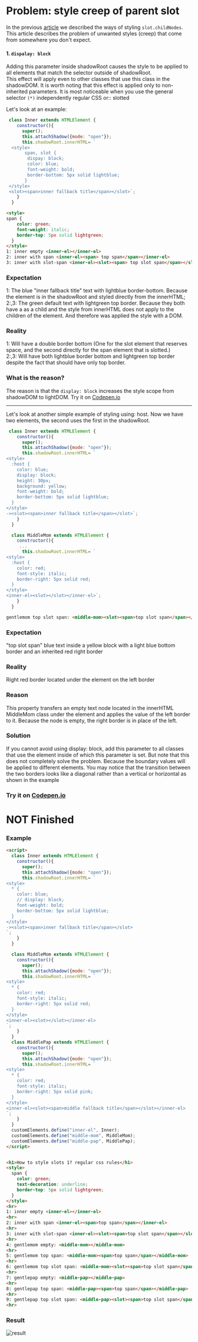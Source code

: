 # Problem: style creep of parent slot

In the previous [article](https://github.com/Halochkin/Components/blob/master/Articles/CSS/How%20to%20style%20slot.childNodes%3F.md) we
described the ways of styling `slot.childNodes`. This article describes the problem of unwanted styles (creep) that come from somewhere you don't expect.

#### 1. `dispalay: block`
Adding this parameter inside shadowRoot causes the style to be applied to all elements that match the selector outside of shadowRoot.<br>
This effect will apply even to other classes that use this class in the shadowDOM. It is worth noting that this effect is applied only to non-inherited parameters. It is most noticeable when you use the general selector `(*)` independently regular CSS or:: slotted

Let's look at an example:
     
```javascript
 class Inner extends HTMLElement {
    constructor(){
      super();
      this.attachShadow({mode: "open"});
      this.shadowRoot.innerHTML= `
  <style>
       span, slot { 
        dispay: block;
        color: blue;
        font-weight: bold;
        border-bottom: 5px solid lightblue; 
       }
 </style>
 <slot><span>inner fallback title</span></slot>`;
    }
  }
```
```html
<style> 
span { 
    color: green;
    font-weight: italic;
    border-top: 5px solid lightgreen; 
  }
</style>
1: inner empty <inner-el></inner-el>
2: inner with span <inner-el><span> top span</span></inner-el>
3: inner with slot-span <inner-el><slot><span> top slot span</span></slot></inner-el>
```
### Expectation 
1: The blue "inner fallback title" text with lightblue border-bottom. Because the element is in the shadowRoot and styled directly from the innerHTML; <br>
2:,3: The green default text with lightgreen top border. Because they both have a as a child and the style from innerHTML does not apply to the children of the element. And therefore was applied the style with a DOM.
### Reality 
1: Will have a double border bottom (One for the slot element that reserves space, and the second directly for the span element that is slotted.)<br>
2:,3: Will have both lightblue border bottom and lightgreen top border despite the fact that should have only top border.<br>
### What is the reason?
The reason is that the `display: block` increases the style scope from shadowDOM to lightDOM. 
Try it on [Codepen.io](https://codepen.io/Halochkin/pen/Edyqmq?editors=1000)
***
Let's look at another simple example of styling using: host. Now we have two elements, the second uses the first in the shadowRoot.

```javascript
 class Inner extends HTMLElement {
    constructor(){
      super();
      this.attachShadow({mode: "open"});
      this.shadowRoot.innerHTML= `
<style>
  :host { 
    color: blue;
    display: block;
    height: 30px;
    background: yellow;
    font-weight: bold;
    border-bottom: 5px solid lightblue; 
  }
</style>
-><slot><span>inner fallback title</span></slot>`;
    }
  }

  class MiddleMom extends HTMLElement {
    constructor(){
     ...
      this.shadowRoot.innerHTML= `
<style>
  :host { 
    color: red;
    font-style: italic;
    border-right: 5px solid red; 
  }
</style>
<inner-el><slot></slot></inner-el>`;
    }
  }
```
```html
gentlemom top slot span: <middle-mom><slot><span>top slot span</span></slot></middle-mom>
```
### Expectation 
"top slot span" blue text inside a yellow block with a light blue bottom border and an inherited red right border
### Reality 
Right red border located under the element on the left border
### Reason 
This property transfers an empty text node located in the innerHTML MiddleMom class under the element and applies the value of the left border to it. Because the node is empty, the right border is in place of the left. 
### Solution
If you cannot avoid using display: block, add this parameter to all classes that use the element inside of which this parameter is set.
But note that this does not completely solve the problem. Because the boundary values will be applied to different elements. You may notice that the transition between the two borders looks like a diagonal rather than a vertical or horizontal as shown in the example<br>
### Try it on [Codepen.io](https://codepen.io/Halochkin/pen/JmGzNg?editors=1000)







# NOT Finished


### Example 

```html
<script>
  class Inner extends HTMLElement {
    constructor(){
      super();
      this.attachShadow({mode: "open"});
      this.shadowRoot.innerHTML= `
<style>
  * { 
    color: blue;
    // display: block;
    font-weight: bold;
    border-bottom: 5px solid lightblue; 
  }
</style>
-><slot><span>inner fallback title</span></slot>
`;
    }
  }

  class MiddleMom extends HTMLElement {
    constructor(){
      super();
      this.attachShadow({mode: "open"});
      this.shadowRoot.innerHTML= `
<style>
  * { 
    color: red;
    font-style: italic;
    border-right: 5px solid red; 
  }
</style>
<inner-el><slot></slot></inner-el>
`;
    }
  }
  class MiddlePap extends HTMLElement {
    constructor(){
      super();
      this.attachShadow({mode: "open"});
      this.shadowRoot.innerHTML= `
<style>
  * { 
    color: red;
    font-style: italic;
    border-right: 5px solid pink; 
  }
</style>
<inner-el><slot><span>middle fallback title</span></slot></inner-el>
`;
    }
  }
  customElements.define("inner-el", Inner);
  customElements.define("middle-mom", MiddleMom); 
  customElements.define("middle-pap", MiddlePap); 
</script>


<h1>How to style slots 1? regular css rules</h1>
<style>
  span { 
    color: green;
    text-decoration: underline;
    border-top: 5px solid lightgreen; 
  }
</style>
<hr>
1: inner empty <inner-el></inner-el>
<hr>
2: inner with span <inner-el><span>top span</span></inner-el>
<hr>
3: inner with slot-span <inner-el><slot><span>top slot span</span></slot></inner-el>
<hr>
4: gentlemom empty: <middle-mom></middle-mom>
<hr>
5: gentlemom top span: <middle-mom><span>top span</span></middle-mom>
<hr>
6: gentlemom top slot span: <middle-mom><slot><span>top slot span</span></slot></middle-mom>
<hr>
7: gentlepap empty: <middle-pap></middle-pap>
<hr>
8: gentlepap top span: <middle-pap><span>top span</span></middle-pap>
<hr>
9: gentlepap top slot span: <middle-pap><slot><span>top slot span</span></slot></middle-pap>
<hr>
```
### Result 
![result](https://github.com/Halochkin/Components/blob/master/Images/Css/result_regular_Css.PNG)
